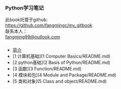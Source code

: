 
### Python学习笔记 
此book托管于github:  
https://github.com/fangmingc/my_gitbook  
联系本人：  
fangming99@outlook.com  


### 
* [简介](README.md)
* [1 计算机基础](1 Computer Basics/README.md)
* [2 python基础](2 Basis of Python/README.md)
* [3 函数](3 Function/README.md)
* [4 模块和包](4 Module and Package/README.md)
* [5 类和对象](5 Class and object/README.md)




